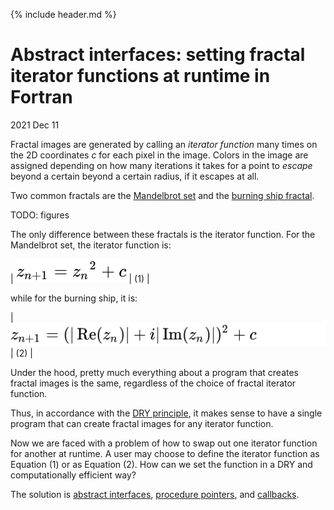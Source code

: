 
<link rel="shortcut icon" type="image/png" href="favicon.png">

{% include header.md %}

# Abstract interfaces: setting fractal iterator functions at runtime in Fortran

2021 Dec 11

Fractal images are generated by calling an *iterator function* many times on the 2D coordinates *c* for each pixel in the image.  Colors in the image are assigned depending on how many iterations it takes for a point to *escape* beyond a certain beyond a certain radius, if it escapes at all.

Two common fractals are the [Mandelbrot set](https://en.wikipedia.org/wiki/Mandelbrot_set) and the [burning ship fractal](https://en.wikipedia.org/wiki/Burning_Ship_fractal).

TODO: figures

The only difference between these fractals is the iterator function.  For the Mandelbrot set, the iterator function is:

| ![](resources/mandelbrot-itr-func.svg) | (1) |

while for the burning ship, it is:

| ![](resources/burning-ship-itr-func.svg) | (2) |

Under the hood, pretty much everything about a program that creates fractal images is the same, regardless of the choice of fractal iterator function.

Thus, in accordance with the [DRY principle](https://en.wikipedia.org/wiki/Don%27t_repeat_yourself), it makes sense to have a single program that can create fractal images for any iterator function.

Now we are faced with a problem of how to swap out one iterator function for another at runtime.  A user may choose to define the iterator function as Equation (1) or as Equation (2).  How can we set the function in a DRY and computationally efficient way?

The solution is [abstract interfaces](https://www.intel.com/content/www/us/en/develop/documentation/fortran-compiler-oneapi-dev-guide-and-reference/top/language-reference/a-to-z-reference/a-to-b/abstract-interface.html), [procedure pointers](https://www.intel.com/content/www/us/en/develop/documentation/fortran-compiler-oneapi-dev-guide-and-reference/top/language-reference/program-units-and-procedures/procedure-pointers.html), and [callbacks](https://en.wikipedia.org/wiki/Callback_(computer_programming)).

